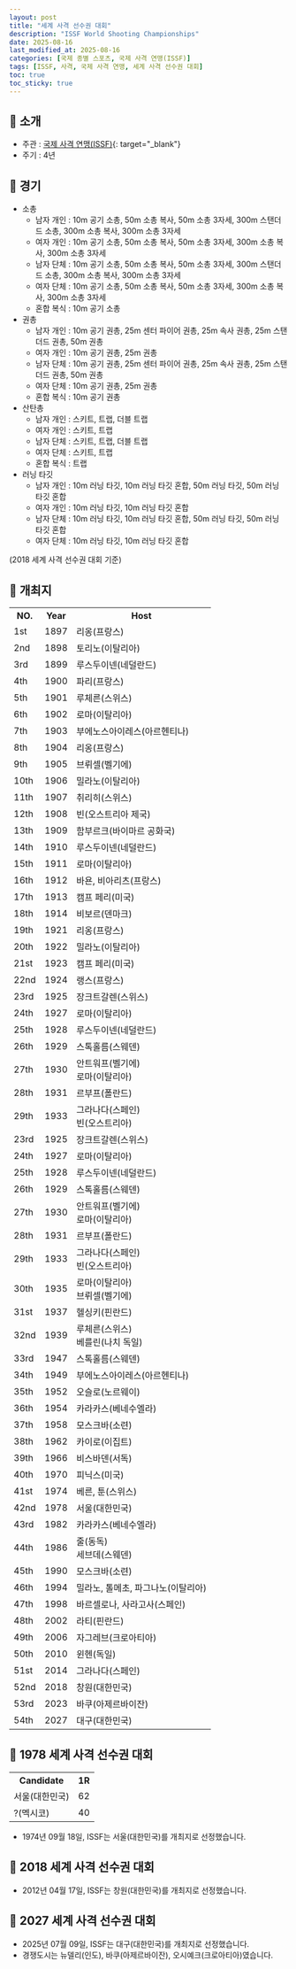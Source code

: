 ```yaml
---
layout: post
title: "세계 사격 선수권 대회"
description: "ISSF World Shooting Championships"
date: 2025-08-16
last_modified_at: 2025-08-16
categories: [국제 종별 스포츠, 국제 사격 연맹(ISSF)]
tags: [ISSF, 사격, 국제 사격 연맹, 세계 사격 선수권 대회]
toc: true
toc_sticky: true
---
```

## 📜 소개
* 주관 : [국제 사격 연맹(ISSF)](https://www.issf-sports.org/){: target="_blank"}
* 주기 : 4년

## 📜 경기
* 소총
  * 남자 개인 : 10m 공기 소총, 50m 소총 복사, 50m 소총 3자세, 300m 스탠더드 소총, 300m 소총 복사, 300m 소총 3자세
  * 여자 개인 : 10m 공기 소총, 50m 소총 복사, 50m 소총 3자세, 300m 소총 복사, 300m 소총 3자세
  * 남자 단체 : 10m 공기 소총, 50m 소총 복사, 50m 소총 3자세, 300m 스탠더드 소총, 300m 소총 복사, 300m 소총 3자세
  * 여자 단체 : 10m 공기 소총, 50m 소총 복사, 50m 소총 3자세, 300m 소총 복사, 300m 소총 3자세
  * 혼합 복식 : 10m 공기 소총
* 권총
  * 남자 개인 : 10m 공기 권총, 25m 센터 파이어 권총, 25m 속사 권총, 25m 스탠더드 권총, 50m 권총
  * 여자 개인 : 10m 공기 권총, 25m 권총
  * 남자 단체 : 10m 공기 권총, 25m 센터 파이어 권총, 25m 속사 권총, 25m 스탠더드 권총, 50m 권총
  * 여자 단체 : 10m 공기 권총, 25m 권총
  * 혼합 복식 : 10m 공기 권총
* 산탄총
  * 남자 개인 : 스키트, 트랩, 더블 트랩
  * 여자 개인 : 스키트, 트랩
  * 남자 단체 : 스키트, 트랩, 더블 트랩
  * 여자 단체 : 스키트, 트랩
  * 혼합 복식 : 트랩
* 러닝 타깃
  * 남자 개인 : 10m 러닝 타깃, 10m 러닝 타깃 혼합, 50m 러닝 타깃, 50m 러닝 타깃 혼합
  * 여자 개인 : 10m 러닝 타깃, 10m 러닝 타깃 혼합
  * 남자 단체 : 10m 러닝 타깃, 10m 러닝 타깃 혼합, 50m 러닝 타깃, 50m 러닝 타깃 혼합
  * 여자 단체 : 10m 러닝 타깃, 10m 러닝 타깃 혼합

(2018 세계 사격 선수권 대회 기준)

## 📜 개최지

<html>

<head>
    <meta charset="UTF-8">
</head>

<body>
    <table>
        <tr class="header-row">
            <th class="col-no">NO.</th>
            <th class="col-year">Year</th>
            <th class="col-host">Host</th>
        </tr>
        <tr>
            <td>1st</td>
            <td>1897</td>
            <td>리옹(프랑스)</td>
        </tr>
        <tr>
            <td>2nd</td>
            <td>1898</td>
            <td>토리노(이탈리아)</td>
        </tr>
        <tr>
            <td>3rd</td>
            <td>1899</td>
            <td>루스두이넨(네덜란드)</td>
        </tr>
        <tr>
            <td>4th</td>
            <td>1900</td>
            <td>파리(프랑스)</td>
        </tr>
        <tr>
            <td>5th</td>
            <td>1901</td>
            <td>루체른(스위스)</td>
        </tr>
        <tr>
            <td>6th</td>
            <td>1902</td>
            <td>로마(이탈리아)</td>
        </tr>
        <tr>
            <td>7th</td>
            <td>1903</td>
            <td>부에노스아이레스(아르헨티나)</td>
        </tr>
        <tr>
            <td>8th</td>
            <td>1904</td>
            <td>리옹(프랑스)</td>
        </tr>
        <tr>
            <td>9th</td>
            <td>1905</td>
            <td>브뤼셀(벨기에)</td>
        </tr>
        <tr>
            <td>10th</td>
            <td>1906</td>
            <td>밀라노(이탈리아)</td>
        </tr>
        <tr>
            <td>11th</td>
            <td>1907</td>
            <td>취리히(스위스)</td>
        </tr>
        <tr>
            <td>12th</td>
            <td>1908</td>
            <td>빈(오스트리아 제국)</td>
        </tr>
        <tr>
            <td>13th</td>
            <td>1909</td>
            <td>함부르크(바이마르 공화국)</td>
        </tr>
        <tr>
            <td>14th</td>
            <td>1910</td>
            <td>루스두이넨(네덜란드)</td>
        </tr>
        <tr>
            <td>15th</td>
            <td>1911</td>
            <td>로마(이탈리아)</td>
        </tr>
        <tr>
            <td>16th</td>
            <td>1912</td>
            <td>바욘, 비아리츠(프랑스)</td>
        </tr>
        <tr>
            <td>17th</td>
            <td>1913</td>
            <td>캠프 페리(미국)</td>
        </tr>
        <tr>
            <td>18th</td>
            <td>1914</td>
            <td>비보르(덴마크)</td>
        </tr>
        <tr>
            <td>19th</td>
            <td>1921</td>
            <td>리옹(프랑스)</td>
        </tr>
        <tr>
            <td>20th</td>
            <td>1922</td>
            <td>밀라노(이탈리아)</td>
        </tr>
        <tr>
            <td>21st</td>
            <td>1923</td>
            <td>캠프 페리(미국)</td>
        </tr>
        <tr>
            <td>22nd</td>
            <td>1924</td>
            <td>랭스(프랑스)</td>
        </tr>
        <tr>
            <td>23rd</td>
            <td>1925</td>
            <td>장크트갈렌(스위스)</td>
        </tr>
        <tr>
            <td>24th</td>
            <td>1927</td>
            <td>로마(이탈리아)</td>
        </tr>
        <tr>
            <td>25th</td>
            <td>1928</td>
            <td>루스두이넨(네덜란드)</td>
        </tr>
        <tr>
            <td>26th</td>
            <td>1929</td>
            <td>스톡홀름(스웨덴)</td>
        </tr>
        <tr>
            <td>27th</td>
            <td>1930</td>
            <td>안트워프(벨기에)<br>로마(이탈리아)</td>
        </tr>
        <tr>
            <td>28th</td>
            <td>1931</td>
            <td>르부프(폴란드)</td>
        </tr>
        <tr>
            <td>29th</td>
            <td>1933</td>
            <td>그라나다(스페인)<br>빈(오스트리아)</td>
        </tr>
        <tr>
            <td>23rd</td>
            <td>1925</td>
            <td>장크트갈렌(스위스)</td>
        </tr>
        <tr>
            <td>24th</td>
            <td>1927</td>
            <td>로마(이탈리아)</td>
        </tr>
        <tr>
            <td>25th</td>
            <td>1928</td>
            <td>루스두이넨(네덜란드)</td>
        </tr>
        <tr>
            <td>26th</td>
            <td>1929</td>
            <td>스톡홀름(스웨덴)</td>
        </tr>
        <tr>
            <td>27th</td>
            <td>1930</td>
            <td>안트워프(벨기에)<br>로마(이탈리아)</td>
        </tr>
        <tr>
            <td>28th</td>
            <td>1931</td>
            <td>르부프(폴란드)</td>
        </tr>
        <tr>
            <td>29th</td>
            <td>1933</td>
            <td>그라나다(스페인)<br>빈(오스트리아)</td>
        </tr>
        <tr>
            <td>30th</td>
            <td>1935</td>
            <td>로마(이탈리아)<br>브뤼셀(벨기에)</td>
        </tr>
        <tr>
            <td>31st</td>
            <td>1937</td>
            <td>헬싱키(핀란드)</td>
        </tr>
        <tr>
            <td>32nd</td>
            <td>1939</td>
            <td>루체른(스위스)<br>베를린(나치 독일)</td>
        </tr>
        <tr>
            <td>33rd</td>
            <td>1947</td>
            <td>스톡홀름(스웨덴)</td>
        </tr>
        <tr>
            <td>34th</td>
            <td>1949</td>
            <td>부에노스아이레스(아르헨티나)</td>
        </tr>
        <tr>
            <td>35th</td>
            <td>1952</td>
            <td>오슬로(노르웨이)</td>
        </tr>
        <tr>
            <td>36th</td>
            <td>1954</td>
            <td>카라카스(베네수엘라)</td>
        </tr>
        <tr>
            <td>37th</td>
            <td>1958</td>
            <td>모스크바(소련)</td>
        </tr>
        <tr>
            <td>38th</td>
            <td>1962</td>
            <td>카이로(이집트)</td>
        </tr>
        <tr>
            <td>39th</td>
            <td>1966</td>
            <td>비스바덴(서독)</td>
        </tr>
        <tr>
            <td>40th</td>
            <td>1970</td>
            <td>피닉스(미국)</td>
        </tr>
        <tr>
            <td>41st</td>
            <td>1974</td>
            <td>베른, 툰(스위스)</td>
        </tr>
        <tr class="korea-host-bg">
            <td><span class="korea-host">42nd</span></td>
            <td><span class="korea-host">1978</span></td>
            <td><span class="korea-host">서울(대한민국)</span></td>
        </tr>
        <tr>
            <td>43rd</td>
            <td>1982</td>
            <td>카라카스(베네수엘라)</td>
        </tr>
        <tr>
            <td>44th</td>
            <td>1986</td>
            <td>줄(동독)<br>세브데(스웨덴)</td>
        </tr>
        <tr>
            <td>45th</td>
            <td>1990</td>
            <td>모스크바(소련)</td>
        </tr>
        <tr>
            <td>46th</td>
            <td>1994</td>
            <td>밀라노, 톨메초, 파그나노(이탈리아)</td>
        </tr>
        <tr>
            <td>47th</td>
            <td>1998</td>
            <td>바르셀로나, 사라고사(스페인)</td>
        </tr>
        <tr>
            <td>48th</td>
            <td>2002</td>
            <td>라티(핀란드)</td>
        </tr>
        <tr>
            <td>49th</td>
            <td>2006</td>
            <td>자그레브(크로아티아)</td>
        </tr>
        <tr>
            <td>50th</td>
            <td>2010</td>
            <td>윈헨(독일)</td>
        </tr>
        <tr>
            <td>51st</td>
            <td>2014</td>
            <td>그라나다(스페인)</td>
        </tr>
        <tr class="korea-host-bg">
            <td><span class="korea-host">52nd</span></td>
            <td><span class="korea-host">2018</span></td>
            <td><span class="korea-host">창원(대한민국)</span></td>
        </tr>
        <tr>
            <td>53rd</td>
            <td>2023</td>
            <td>바쿠(아제르바이잔)</td>
        </tr>
        <tr class="korea-host-bg">
            <td><span class="korea-host">54th</span></td>
            <td><span class="korea-host">2027</span></td>
            <td><span class="korea-host">대구(대한민국)</span></td>
        </tr>
    </table>
</body>

</html>

## 📜 1978 세계 사격 선수권 대회

<html>

<head>
    <meta charset="UTF-8">
</head>

<body>
    <table>
        <tr class="header-row">
            <th class="col-Candidate-70">Candidate</th>
            <th class="col-Round-30">1R</th>
        </tr>
        <tr class="korea-host-bg">
            <td><span class="korea-host">서울(대한민국)</span></td>
            <td><span class="korea-host2">62</span></td>
        </tr>
        <tr>
            <td>?(멕시코)</td>
            <td>40</td>
        </tr>
    </table>
</body>

</html>

* 1974년 09월 18일, ISSF는 <span class="korea-host">서울(대한민국)</span>를 개최지로 선정했습니다.

## 📜 2018 세계 사격 선수권 대회
*  2012년 04월 17일, ISSF는 <span class="korea-host">창원(대한민국)</span>를 개최지로 선정했습니다.

## 📜 2027 세계 사격 선수권 대회
* 2025년 07월 09일, ISSF는 <span class="korea-host">대구(대한민국)</span>를 개최지로 선정했습니다.
* 경쟁도시는 뉴델리(인도), 바쿠(아제르바이잔), 오시예크(크로아티아)였습니다.
